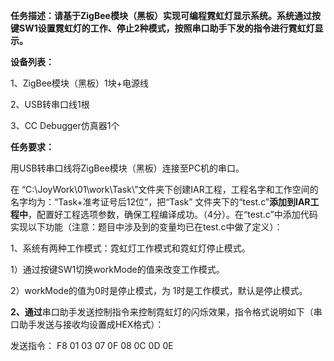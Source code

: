 **任务描述：请基于ZigBee模块（黑板）实现可编程霓虹灯显示系统。系统通过按键SW1设置霓虹灯的工作、停止2种模式，按照串口助手下发的指令进行霓虹灯显示。**

**设备列表：**

1、ZigBee模块（黑板）1块+电源线

2、USB转串口线1根

3、CC Debugger仿真器1个

**任务要求：**

用USB转串口线将ZigBee模块（黑板）连接至PC机的串口。

在 “C:\\JoyWork\\01\\work\\Task\\”文件夹下创建IAR工程，工程名字和工作空间的名字均为：“Task+准考证号后12位”，把“Task” 文件夹下的“test.c”**添加到IAR工程中**，配置好工程选项参数，确保工程编译成功。（4分）。在“test.c”中添加代码实现以下功能（注意：题目中涉及到的变量均已在test.c中做了定义）：

1、系统有两种工作模式：霓虹灯工作模式和霓虹灯停止模式。

1）通过按键SW1切换workMode的值来改变工作模式。

2）workMode的值为0时是停止模式，为 1时是工作模式，默认是停止模式。

**2、通过**串口助手发送控制指令来控制霓虹灯的闪烁效果，指令格式说明如下（串口助手发送与接收均设置成HEX格式）：

发送指令： F8 01 03 07 0F 08 0C 0D 0E
